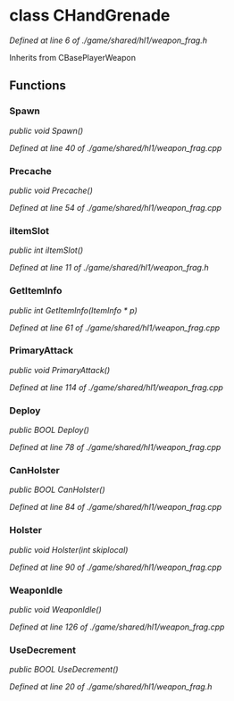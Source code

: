 # class CHandGrenade

*Defined at line 6 of ./game/shared/hl1/weapon_frag.h*

Inherits from CBasePlayerWeapon



## Functions

### Spawn

*public void Spawn()*

*Defined at line 40 of ./game/shared/hl1/weapon_frag.cpp*

### Precache

*public void Precache()*

*Defined at line 54 of ./game/shared/hl1/weapon_frag.cpp*

### iItemSlot

*public int iItemSlot()*

*Defined at line 11 of ./game/shared/hl1/weapon_frag.h*

### GetItemInfo

*public int GetItemInfo(ItemInfo * p)*

*Defined at line 61 of ./game/shared/hl1/weapon_frag.cpp*

### PrimaryAttack

*public void PrimaryAttack()*

*Defined at line 114 of ./game/shared/hl1/weapon_frag.cpp*

### Deploy

*public BOOL Deploy()*

*Defined at line 78 of ./game/shared/hl1/weapon_frag.cpp*

### CanHolster

*public BOOL CanHolster()*

*Defined at line 84 of ./game/shared/hl1/weapon_frag.cpp*

### Holster

*public void Holster(int skiplocal)*

*Defined at line 90 of ./game/shared/hl1/weapon_frag.cpp*

### WeaponIdle

*public void WeaponIdle()*

*Defined at line 126 of ./game/shared/hl1/weapon_frag.cpp*

### UseDecrement

*public BOOL UseDecrement()*

*Defined at line 20 of ./game/shared/hl1/weapon_frag.h*



